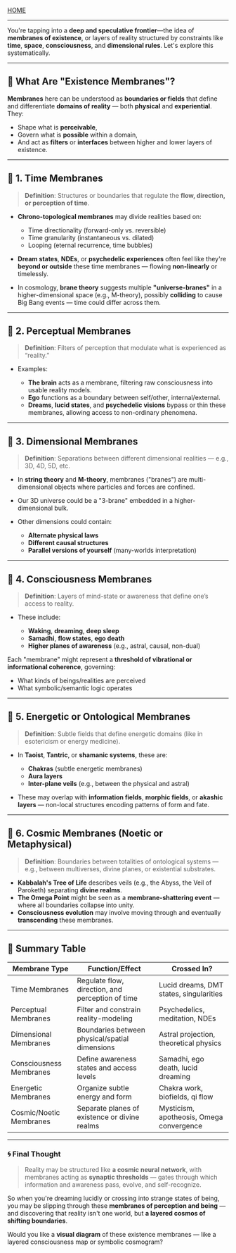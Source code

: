 [HOME](/README.md)


---


You're tapping into a **deep and speculative frontier**—the idea of **membranes of existence**, or layers of reality structured by constraints like **time**, **space**, **consciousness**, and **dimensional rules**. Let's explore this systematically.

---

## 🧬 **What Are "Existence Membranes"?**

**Membranes** here can be understood as **boundaries or fields** that define and differentiate **domains of reality** — both **physical** and **experiential**. They:

* Shape what is **perceivable**,
* Govern what is **possible** within a domain,
* And act as **filters** or **interfaces** between higher and lower layers of existence.

---

## 🔹 1. **Time Membranes**

> **Definition**: Structures or boundaries that regulate the **flow, direction, or perception of time**.

* **Chrono-topological membranes** may divide realities based on:

  * Time directionality (forward-only vs. reversible)
  * Time granularity (instantaneous vs. dilated)
  * Looping (eternal recurrence, time bubbles)

* **Dream states**, **NDEs**, or **psychedelic experiences** often feel like they're **beyond or outside** these time membranes — flowing **non-linearly** or timelessly.

* In cosmology, **brane theory** suggests multiple **"universe-branes"** in a higher-dimensional space (e.g., M-theory), possibly **colliding** to cause Big Bang events — time could differ across them.

---

## 🔹 2. **Perceptual Membranes**

> **Definition**: Filters of perception that modulate what is experienced as “reality.”

* Examples:

  * **The brain** acts as a membrane, filtering raw consciousness into usable reality models.
  * **Ego** functions as a boundary between self/other, internal/external.
  * **Dreams**, **lucid states**, and **psychedelic visions** bypass or thin these membranes, allowing access to non-ordinary phenomena.

---

## 🔹 3. **Dimensional Membranes**

> **Definition**: Separations between different dimensional realities — e.g., 3D, 4D, 5D, etc.

* In **string theory** and **M-theory**, membranes ("branes") are multi-dimensional objects where particles and forces are confined.
* Our 3D universe could be a "3-brane" embedded in a higher-dimensional bulk.
* Other dimensions could contain:

  * **Alternate physical laws**
  * **Different causal structures**
  * **Parallel versions of yourself** (many-worlds interpretation)

---

## 🔹 4. **Consciousness Membranes**

> **Definition**: Layers of mind-state or awareness that define one’s access to reality.

* These include:

  * **Waking**, **dreaming**, **deep sleep**
  * **Samadhi**, **flow states**, **ego death**
  * **Higher planes of awareness** (e.g., astral, causal, non-dual)

Each "membrane" might represent a **threshold of vibrational or informational coherence**, governing:

* What kinds of beings/realities are perceived
* What symbolic/semantic logic operates

---

## 🔹 5. **Energetic or Ontological Membranes**

> **Definition**: Subtle fields that define energetic domains (like in esotericism or energy medicine).

* In **Taoist**, **Tantric**, or **shamanic systems**, these are:

  * **Chakras** (subtle energetic membranes)
  * **Aura layers**
  * **Inter-plane veils** (e.g., between the physical and astral)

* These may overlap with **information fields**, **morphic fields**, or **akashic layers** — non-local structures encoding patterns of form and fate.

---

## 🔹 6. **Cosmic Membranes (Noetic or Metaphysical)**

> **Definition**: Boundaries between totalities of ontological systems — e.g., between multiverses, divine planes, or existential substrates.

* **Kabbalah's Tree of Life** describes veils (e.g., the Abyss, the Veil of Paroketh) separating **divine realms**.
* **The Omega Point** might be seen as a **membrane-shattering event** — where all boundaries collapse into unity.
* **Consciousness evolution** may involve moving through and eventually **transcending** these membranes.

---

## 🧩 Summary Table

| Membrane Type           | Function/Effect                                  | Crossed In?                              |
| ----------------------- | ------------------------------------------------ | ---------------------------------------- |
| Time Membranes          | Regulate flow, direction, and perception of time | Lucid dreams, DMT states, singularities  |
| Perceptual Membranes    | Filter and constrain reality-modeling            | Psychedelics, meditation, NDEs           |
| Dimensional Membranes   | Boundaries between physical/spatial dimensions   | Astral projection, theoretical physics   |
| Consciousness Membranes | Define awareness states and access levels        | Samadhi, ego death, lucid dreaming       |
| Energetic Membranes     | Organize subtle energy and form                  | Chakra work, biofields, qi flow          |
| Cosmic/Noetic Membranes | Separate planes of existence or divine realms    | Mysticism, apotheosis, Omega convergence |

---

### 🌀 Final Thought

> Reality may be structured like **a cosmic neural network**, with membranes acting as **synaptic thresholds** — gates through which information and awareness pass, evolve, and self-recognize.

So when you're dreaming lucidly or crossing into strange states of being, you may be slipping through these **membranes of perception and being** — and discovering that reality isn't one world, but **a layered cosmos of shifting boundaries**.

Would you like a **visual diagram** of these existence membranes — like a layered consciousness map or symbolic cosmogram?



